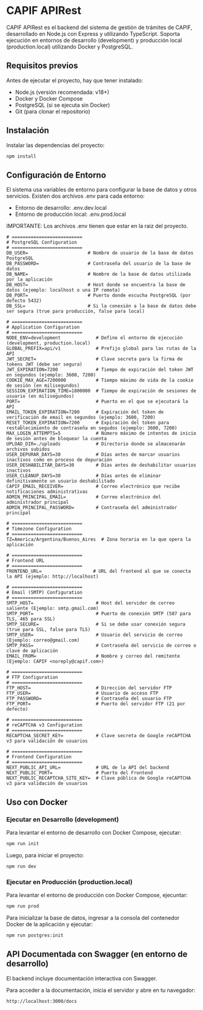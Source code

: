 # CAPIF APIRest

CAPIF APIRest es el backend del sistema de gestión de trámites de CAPIF, desarrollado en Node.js con Express y utilizando TypeScript. Soporta ejecución en entornos de desarrollo (development) y producción local (production.local) utilizando Docker y PostgreSQL.

## Requisitos previos

Antes de ejecutar el proyecto, hay que tener instalado:

- Node.js (versión recomendada: v18+)
- Docker y Docker Compose
- PostgreSQL (si se ejecuta sin Docker)
- Git (para clonar el repositorio)

## Instalación

Instalar las dependencias del proyecto:

```sh
npm install
```

## Configuración de Entorno

El sistema usa variables de entorno para configurar la base de datos y otros servicios. Existen dos archivos .env para cada entorno:

- Entorno de desarrollo: .env.dev.local
- Entorno de producción local: .env.prod.local

IMPORTANTE: Los archivos .env tienen que estar en la raiz del proyecto.

```env
# ==========================
# PostgreSQL Configuration
# ==========================
DB_USER=                      # Nombre de usuario de la base de datos PostgreSQL
DB_PASSWORD=                  # Contraseña del usuario de la base de datos
DB_NAME=                      # Nombre de la base de datos utilizada por la aplicación
DB_HOST=                      # Host donde se encuentra la base de datos (ejemplo: localhost o una IP remota)
DB_PORT=                      # Puerto donde escucha PostgreSQL (por defecto 5432)
DB_SSL=                       # Si la conexión a la base de datos debe ser segura (true para producción, false para local)

# ==========================
# Application Configuration
# ==========================
NODE_ENV=development             # Define el entorno de ejecución (development, production.local)
GLOBAL_PREFIX=api/v1             # Prefijo global para las rutas de la API
JWT_SECRET=                      # Clave secreta para la firma de tokens JWT (debe ser segura)
JWT_EXPIRATION=7200              # Tiempo de expiración del token JWT en segundos (ejemplo: 3600, 7200)
COOKIE_MAX_AGE=7200000           # Tiempo máximo de vida de la cookie de sesión (en milisegundos)
SESSION_EXPIRATION_TIME=1800000  # Tiempo de expiración de sesiones de usuario (en milisegundos)
PORT=                            # Puerto en el que se ejecutará la API
EMAIL_TOKEN_EXPIRATION=7200      # Expiración del token de verificación de email en segundos (ejemplo: 3600, 7200)
RESET_TOKEN_EXPIRATION=7200      # Expiración del token para restablecimiento de contraseña en segudos (ejemplo: 3600, 7200)
MAX_LOGIN_ATTEMPTS=5             # Número máximo de intentos de inicio de sesión antes de bloquear la cuenta
UPLOAD_DIR=./uploads             # Directorio donde se almacenarán archivos subidos
USER_DEPURAR_DAYS=30             # Días antes de marcar usuarios inactivos como en proceso de depuración
USER_DESHABILITAR_DAYS=30        # Días antes de deshabilitar usuarios inactivos
USER_CLEANUP_DAYS=30             # Días antes de eliminar definitivamente un usuario deshabilitado
CAPIF_EMAIL_RECEIVER=            # Correo electrónico que recibe notificaciones administrativas
ADMIN_PRINCIPAL_EMAIL=           # Correo electrónico del administrador principal
ADMIN_PRINCIPAL_PASSWORD=        # Contraseña del administrador principal

# ==========================
# Timezone Configuration
# ==========================
TZ=America/Argentina/Buenos_Aires  # Zona horaria en la que opera la aplicación

# ==========================
# Frontend URL
# ==========================
FRONTEND_URL=                   # URL del frontend al que se conecta la API (ejemplo: http://localhost)

# ==========================
# Email (SMTP) Configuration
# ==========================
SMTP_HOST=                       # Host del servidor de correo saliente (Ejemplo: smtp.gmail.com)
SMTP_PORT=                       # Puerto de conexión SMTP (587 para TLS, 465 para SSL)
SMTP_SECURE=                     # Si se debe usar conexión segura (true para SSL, false para TLS)
SMTP_USER=                       # Usuario del servicio de correo (Ejemplo: correo@gmail.com)
SMTP_PASS=                       # Contraseña del servicio de correo o clave de aplicación
EMAIL_FROM=                      # Nombre y correo del remitente (Ejemplo: CAPIF <noreply@capif.com>)

# ==========================
# FTP Configuration
# ==========================
FTP_HOST=                        # Dirección del servidor FTP
FTP_USER=                        # Usuario de acceso FTP
FTP_PASSWORD=                    # Contraseña del usuario FTP
FTP_PORT=                        # Puerto del servidor FTP (21 por defecto)

# ==========================
# reCAPTCHA v3 Configuration
# ==========================
RECAPTCHA_SECRET_KEY=            # Clave secreta de Google reCAPTCHA v3 para validación de usuarios

# ==========================
# Frontend Configuration
# ==========================
NEXT_PUBLIC_API_URL=             # URL de la API del backend
NEXT_PUBLIC_PORT=                # Puerto del Frontend
NEXT_PUBLIC_RECAPTCHA_SITE_KEY=  # Clave pública de Google reCAPTCHA v3 para validación de usuarios
```


## Uso con Docker 
### Ejecutar en Desarrollo (development)
Para levantar el entorno de desarrollo con Docker Compose, ejecutar:

```sh
npm run init
```

Luego, para iniciar el proyecto:

```sh
npm run dev
```

### Ejecutar en Producción (production.local)
Para levantar el entorno de producción con Docker Compose, ejecuntar:

```sh
npm run prod
```

Para inicializar la base de datos, ingresar a la consola del contenedor Docker de la aplicación y ejecutar:

```sh
npm run postgres:init
```

## API Documentada con Swagger (en entorno de desarrollo)

El backend incluye documentación interactiva con Swagger.

Para acceder a la documentación, inicia el servidor y abre en tu navegador:

```bash
http://localhost:3000/docs
```